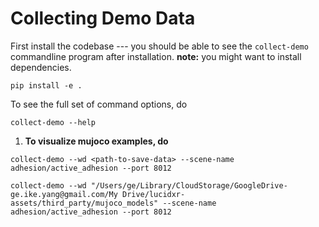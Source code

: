 # Collecting Demo Data

First install the codebase --- you should be able to see the `collect-demo` commandline program after installation.
**note:** you might want to install dependencies.

```shell
pip install -e .
```

To see the full set of command options, do
```shell
collect-demo --help
```
1. **To visualize mujoco examples, do**
```shell
collect-demo --wd <path-to-save-data> --scene-name adhesion/active_adhesion --port 8012
```

```shell
collect-demo --wd "/Users/ge/Library/CloudStorage/GoogleDrive-ge.ike.yang@gmail.com/My Drive/lucidxr-assets/third_party/mujoco_models" --scene-name adhesion/active_adhesion --port 8012
```


